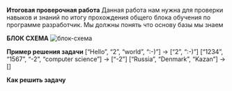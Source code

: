 **Итоговая проверочная работа**
Данная работа нам нужна для проверки навыков и знаний по итогу прохождения общего блока обучения по программе разработчик. Мы должны понять что основу базы мы знаем 

**БЛОК СХЕМА**
![блок-схема](blok.png)

**Пример решения задачи**
[“Hello”, “2”, “world”, “:-)”] → [“2”, “:-)”]
[“1234”, “1567”, “-2”, “computer science”] → [“-2”]
[“Russia”, “Denmark”, “Kazan”] → []

**Как решить задачу**